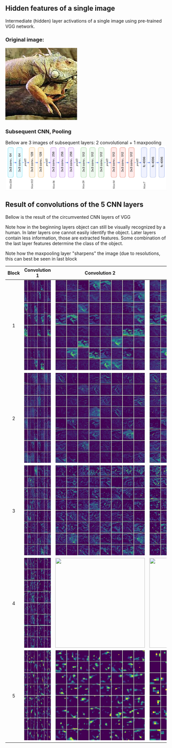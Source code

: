 ## Hidden features of a single image


Intermediate (hidden) layer activations of a single image using pre-trained VGG network.

### Original image:

![alt text](Visuals/ActivationsSingleImage/0/original.jpg "")

### Subsequent CNN, Pooling
Bellow are 3 images of subsequent layers: 2 convolutional + 1 maxpooling
![alt text](Visuals/ActivationsSingleImage/vgg_arch.jpg "")


## Result of convolutions of the 5 CNN layers

Bellow is the result of the circumvented CNN layers of VGG 

Note how in the beginning layers object can still be visually recognized by a human. 
In later layers one cannot easily identify the object. Later layers contain less information, those are extracted features. Some combination of the last layer features determine the class of the object. 
 
Note how the maxpooling layer "sharpens" the image (due to resolutions, this can best be seen in last block

| Block | Convolution 1 | Convolution 2 | Max-Pool |
|:-----:|:-------------:|:-------------:|:--------:|
| 1 |<img src="Visuals/ActivationsSingleImage/0/0.block1_conv1_0-64.jpg" width="280" height="280" />|<img src="Visuals/ActivationsSingleImage/0/1.block1_conv2_0-64.jpg" width="280" height="280" />|<img src="Visuals/ActivationsSingleImage/0/2.block1_pool_0-64.jpg" width="280" height="280" />  |
| 2 |<img src="Visuals/ActivationsSingleImage/0/3.block2_conv1_0-64.jpg" width="280" height="280" />|<img src="Visuals/ActivationsSingleImage/0/4.block2_conv2_0-64.jpg" width="280" height="280" />|<img src="Visuals/ActivationsSingleImage/0/5.block2_pool_0-64.jpg" width="280" height="280" />  |
| 3 |<img src="Visuals/ActivationsSingleImage/0/6.block3_conv1_0-64.jpg" width="280" height="280" />|<img src="Visuals/ActivationsSingleImage/0/7.block3_conv2_0-64.jpg" width="280" height="280" />|<img src="Visuals/ActivationsSingleImage/0/9.block3_pool_0-64.jpg" width="280" height="280" />  |
| 4 |<img src="Visuals/ActivationsSingleImage/0/10.block4_conv1_0-64.jpg" width="280" height="280" />|<img src="Visuals/ActivationsSingleImage/0/11.block4_conv1_0-64.jpg" width="280" height="280" />|<img src="Visuals/ActivationsSingleImage/0/13.block4_conv2_0-64.jpg" width="280" height="280" /> |
| 5 |<img src="Visuals/ActivationsSingleImage/0/14.block5_conv1_0-64.jpg" width="280" height="280" />|<img src="Visuals/ActivationsSingleImage/0/15.block5_conv2_0-64.jpg" width="280" height="280" />|<img src="Visuals/ActivationsSingleImage/0/17.block5_pool_0-64.jpg" width="280" height="280" />  |


